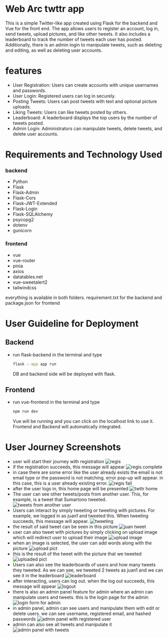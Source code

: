 # Web Arc twttr app
This is a simple Twitter-like app created using Flask for the backend and Vue for the front end. The app allows users to register an account, log in, send tweets, upload pictures, and like other tweets. It also includes a leaderboard to track the number of tweets each user has posted. Additionally, there is an admin login to manipulate tweets, such as deleting and editing, as well as deleting user accounts.
# features
- User Registration: Users can create accounts with unique usernames and passwords.
- User Login: Registered users can log in securely.
- Posting Tweets: Users can post tweets with text and optional picture uploads.
- Liking Tweets: Users can like tweets posted by others.
- Leaderboard: A leaderboard displays the top users by the number of tweets posted.
- Admin Login: Administrators can manipulate tweets, delete tweets, and delete user accounts.
# Requirements and Technology Used
### backend
- Python
- Flask
- Flask-Admin
- Flask-Cors
- Flask-JWT-Extended
- Flask-Login
- Flask-SQLAlchemy
- psycopg2
- dotenv
- gunicorn
### frontend
- vue
- vue-router
- pinia
- axios
- datatables.net
- vue-sweetalert2
- tailwindcss

everything is available in both folders. requirement.txt for the backend and package.json for frontend
# User Guideline for Deployment
## Backend
- run flask-backend in the terminal and type
  ```cmd
  flask --app app run
  ```
  DB and backend side will be deployed with flask.
## Frontend
- run vue-frontend in the terminal and type
  ```cmd
  npm run dev
  ```
  Vue will be running and you can click on the localhost link to use it. Frontend and Backend will automatically integrated.
# User Journey Screenshots
- user will start their journey with registration
  ![regis](https://github.com/frhnkl/Web-Arc-twttr-app/assets/125452431/eaf69de6-eeef-4174-b227-b0a67d8ee4bc)
- if the registration succeeds, this message will appear
  ![regis complete](https://github.com/frhnkl/Web-Arc-twttr-app/assets/125452431/236d28e9-2b14-44ae-a208-4e8433d51b26)
- in case there are some error like the user already exists the email is not email type or the password is not matching. error pop-up will appear. in this case, this is a user already existing error.
  ![regis fail](https://github.com/frhnkl/Web-Arc-twttr-app/assets/125452431/21f3948c-45fb-4178-812e-57cc1c8d7a3e)
- after the user logs in, this home page will be presented
  ![twttr home](https://github.com/frhnkl/Web-Arc-twttr-app/assets/125452431/3ead41da-dc32-4e1e-af36-63b416689fd0)
- The user can see other tweets/posts from another user. This, for example, is a tweet that Sumartono tweeted.
  ![tweets from another user](https://github.com/frhnkl/Web-Arc-twttr-app/assets/125452431/35c22593-fa04-4991-b031-33939ef0d27d)
- Users can interact by simply tweeting or tweeting with pictures. For example, we logged in as juan1 and tweeted this. When tweeting succeeds, this message will appear.
  ![tweeting](https://github.com/frhnkl/Web-Arc-twttr-app/assets/125452431/e348ecfe-5c81-4dda-b812-dbdf737e1099)
- the result of said tweet can be seen in this picture
  ![juan tweet](https://github.com/frhnkl/Web-Arc-twttr-app/assets/125452431/28e5eac1-f68b-4628-86be-a6eadbf09168)
- user can also tweet with pictures by simply clicking on upload image which will redirect user to upload their image
  ![upload image](https://github.com/frhnkl/Web-Arc-twttr-app/assets/125452431/4fa40793-4336-462b-aefc-5ca9b69851f7)
- when an image is selected, the user can add words along with the picture
  ![upload pict](https://github.com/frhnkl/Web-Arc-twttr-app/assets/125452431/3f49b528-d146-4336-afd8-96abca2e0689)
- this is the result of the tweet with the picture that we tweeted
  ![uploaded pict](https://github.com/frhnkl/Web-Arc-twttr-app/assets/125452431/5fcaf777-74d7-4214-a9f5-0c7673653f28)
- Users can also see the leaderboards of users and how many tweets they tweeted. As we can see, we tweeted 2 tweets as juan1 and we can see it in the leaderboard
  ![leaderboard](https://github.com/frhnkl/Web-Arc-twttr-app/assets/125452431/eceef2dd-6205-408e-bfbb-6472435f07d4)
- after interacting, users can log out. when the log out succeeds, this message will appear
  ![logout](https://github.com/frhnkl/Web-Arc-twttr-app/assets/125452431/95af9abd-841c-42f8-b798-7fbd588f9bfc)
- there is also an admin panel feature for admin where an admin can manipulate users and tweets. this is the login page for the admin
  ![login form for admin](https://github.com/frhnkl/Web-Arc-twttr-app/assets/125452431/e8ba7b65-4c2b-46d8-bbb4-ac492aabe415)
- in admin panel, admin can see users and manipulate them with edit or delete users. we can see username, registered email, and hashed passwords
  ![admin panel with registered user](https://github.com/frhnkl/Web-Arc-twttr-app/assets/125452431/8823b786-4aed-4211-ab63-277b8e1512b0)
- admin can also see all tweets and manipulate it
  ![admin panel with tweets](https://github.com/frhnkl/Web-Arc-twttr-app/assets/125452431/a1b4b3a3-6801-4830-8ed5-b67c9742dcfe)




